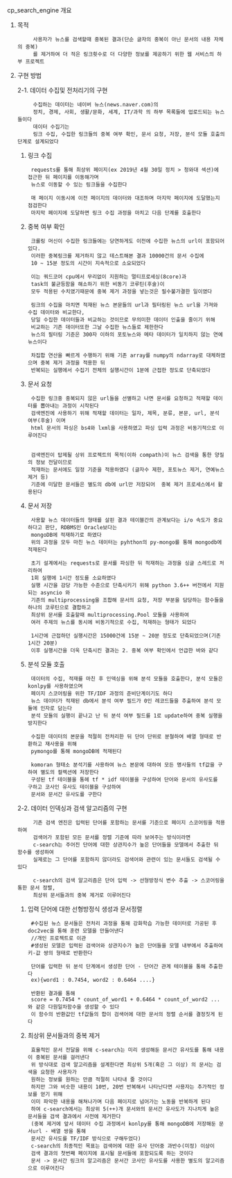 cp_search_engine 개요

1. 목적
		
			사용자가 뉴스를 검색할때 중복된 결과(단순 글자의 중복이 아닌 문서의 내용 자체의 중복)
			를 제거하여 더 적은 링크횟수로 더 다양한 정보를 제공하기 위한 웹 서비스의 하부 프로젝트

2. 구현 방법
		
	2-1. 데이터 수집및 전처리기의 구현
		
			수집하는 데이터는 네이버 뉴스(news.naver.com)의
			정치, 경제, 사회, 생활/문화, 세계, IT/과학 의 하부 목록들에 업로드되는 뉴스들이다
			데이터 수집기는 
			링크 수집, 수집한 링크들의 중복 여부 확인, 문서 요청, 저장, 분석 모듈 호출의 단계로 설계되었다
		
	1. 링크 수집	
		
			requests를 통해 최상위 페이지(ex 2019년 4월 30일 정치 > 청와대 섹션)에 접근한 뒤 페이지를 이동해가며
			뉴스로 이동할 수 있는 링크들을 수집한다

			매 페이지 이동시에 이전 페이지의 데이터와 대조하며 마지막 페이지에 도달했는지 점검한다
			마지막 페이지에 도달하면 링크 수집 과정을 마치고 다음 단계를 호출한다	
		
	2. 중복 여부 확인
		
			크롤링 머신이 수집한 링크들에는 당연하게도 이전에 수집한 뉴스의 url이 포함되어있다.
			이러한 중복링크를 제거하지 않고 테스트해본 결과 10000건의 문서 수집에 
			10 ~ 15분 정도의 시간이 지속적으로 소요되었다

			이는 쿼드코어 cpu에서 무리없이 지원하는 멀티프로세싱(8core)과 
			task의 불균등함을 해소하기 위한 비동기 코루틴(후술)이 
			모두 적용된 수치였기때문에 중복 제거 과정을 넣는것은 필수불가결한 일이였다

			링크의 수집을 마치면 적재된 뉴스 본문들의 url과 필터링된 뉴스 url을 가져와 수집 데이터와 비교한다, 
			당일 수집한 데이터들과 비교하는 것이므로 무의미한 데이터 인출을 줄이기 위해 
			비교하는 기존 데이터또한 그날 수집한 뉴스들로 제한한다 
			뉴스의 필터링 기준은 300자 이하의 포토뉴스와 메타 데이터가 일치하지 않는 연예 뉴스이다

			차집합 연산을 빠르게 수행하기 위해 기존 array를 numpy의 ndarray로 대체하였으며 중복 제거 과정을 적용한 뒤 
			반복되는 실행에서 수집기 전체의 실행시간이 1분에 근접한 정도로 단축되었다

	3. 문서 요청
		
			수집한 링크중 중복되지 않은 url들을 선별하고 나면 문서를 요청하고 적재할 데이터를 뽑아내는 과정이 시작된다
			검색엔진에 사용하기 위해 적재할 데이터는 일자, 제목, 분류, 본문, url, 분석 여부(후술) 이며 
			html 문서의 파싱은 bs4와 lxml을 사용하였고 파싱 입력 과정은 비동기적으로 이루어진다


			검색엔진이 탑제될 상위 프로젝트의 목적(이하 compath)이 뉴스 검색을 통한 양질의 정보 전달이므로 
			적재하는 문서에도 일정 기준을 적용하였다 (글자수 제한, 포토뉴스 제거, 연예뉴스 제거 등) 
			기준에 미달한 문서들은 별도의 db에 url만 저장되어  중복 제거 프로세스에서 활용된다

	4. 문서 저장
		
			사용할 뉴스 데이터들의 형태를 살핀 결과 테이블간의 관계보다는 i/o 속도가 중요하다고 판단, RDBMS인 Oracle보다는 
			mongoDB에 적재하기로 하였다
			위의 과정을 모두 마친 뉴스 데이터는 pyhthon의 py-mongo를 통해 mongodb에 적재된다 

			초기 설계에서는 requests로 문서를 파싱한 뒤 적재하는 과정을 싱글 스레드로 처리하여 
			1회 실행에 1시간 정도를 소요하였다 
			실행 시간을 감당 가능한 수준으로 단축시키기 위해 python 3.6++ 버전에서 지원되는 asyncio 와 
			기존의 multiprocessing을 조합해 문서의 요청, 저장 부분을 담당하는 함수들을 하나의 코루틴으로 결합하고 
			최상위 문서를 호출할때 multiprocessing.Pool 모듈을 사용하여  
			여러 주제의 뉴스를 동시에 비동기적으로 수집, 적재하는 형태가 되었다

			1시간에 근접하던 실행시간은 15000건에 15분 ~ 20분 정도로 단축되었으며(기존 1시간 20분) 
			이후 실행시간을 더욱 단축시킨 결과는 2. 중복 여부 확인에서 언급한 바와 같다
		
	5. 분석 모듈 호출
		
			데이터의 수집, 적재를 마친 후 인덱싱을 위해 분석 모듈을 호출한다, 분석 모듈은 konlpy를 사용하였으며 
			페이지 스코어링을 위한 TF/IDF 과정의 준비단계이기도 하다
			뉴스 데이터가 적재된 db에서 분석 여부 필드가 0인 레코드들을 추출하여 분석 모듈에 인자로 담는다
			분석 모듈의 실행이 끝나고 난 뒤 분석 여부 필드를 1로 update하여 중복 실행을 방지한다

			수집한 데이터의 본문을 적절히 전처리한 뒤 단어 단위로 분철하여 배열 형태로 반환하고 재사용을 위해
			pymongo를 통해 mongoDB에 적재된다

			komoran 형태소 분석기를 사용하여 뉴스 본문에 대하여 모든 명사들의 tf값을 구하여 별도의 컬렉션에 저장한다 
			구성된 tf 테이블을 통헤 tf * idf 테이블을 구성하여 단어와 문서의 유사도를 구하고 코사인 유사도 테이블을 구성하여 
			문서와 문서간 유사도를 구한다
		
	2-2. 데이터 인덱싱과 검색 알고리즘의 구현
	
			기존 검색 엔진은 입력된 단어를 포함하는 문서를 기준으로 페이지 스코어링을 적용하여
			검색어가 포함된 모든 문서를 정렬 기준에 따라 보여주는 방식이라면
			c-search는 주어진 단어에 대한 상관지수가 높은 단어들을 모델에서 추출한 뒤 함수를 생성하여
			실제로는 그 단어를 포함하지 않더라도 검색어와 관련이 있는 문서들도 검색될 수 있다

			c-search의 검색 알고리즘은 단어 입력 -> 선형방정식 변수 추출 -> 스코어링을 통한 문서 정렬, 
			최상위 문서들과의 중복 제거로 이루어진다
		
	1. 입력 단어에 대한 선형방정식 생성과 문서정렬
		
			#수집된 뉴스 문서들은 전처리 과정을 통해 강화학습 가능한 데이터로 가공된 후 doc2vec을 통해 훈련 모델을 만들어낸다 
			//개인 프로젝트로 이관
			#생성된 모델은 입력된 검색어와 상관지수가 높은 단어들을 모델 내부에서 추출하여 키-값 쌍의 형태로 반환한다

			단어를 입력한 뒤 분석 단계에서 생성한 단어 - 단어간 관계 테이블을 통해 추출한다
			ex){word1 : 0.7454, word2 : 0.6464 ....}

			반환된 결과를 통해 
			score = 0.7454 * count_of_word1 + 0.6464 * count_of_word2 ... 와 같은 다원일차함수을 생성할 수 있다
			이 함수의 반환값인 tf값들의 합이 검색어에 대한 문서의 정렬 순서를 결정짓게 된다
		
	2. 최상위 문서들과의 중복 제거
		
			효율적인 문서 전달을 위해 c-search는 미리 생성해둔 문서간 유사도를 통해 내용이 중복된 문서를 걸러낸다
			위 방식대로 검색 알고리즘을 설계한다면 최상위 5개(혹은 그 이상) 의 문서는 검색을 요청한 사용자가 
			원하는 정보를 원하는 만큼 적절히 나타내 줄 것이다
			하지만 그와 비슷한 내용이 10번, 20번 반복해서 나타난다면 사용자는 추가적인 정보를 얻기 위해 
			이미 파악한 내용을 해쳐나가며 다음 페이지로 넘어가는 노동을 반복하게 된다
			하여 c-search에서는 최상위 5(++)개 문서와의 문서간 유사도가 지나치게 높은 문서들을 검색 결과에서 사전에 제거한다
			(중복 제거에 앞서 데이터 수집 과정에서 konlpy를 통해 mongoDB에 저장해둔 문서url - 배열 쌍을 통해 
			문서간 유사도를 TF/IDF 방식으로 구해두었다)
			c-search의 최종적인 목표는 검색어에 대한 유사 단어중 과반수(미정) 이상이
			검색 결과의 첫번째 페이지에 표시될 문서들에 포함되도록 하는 것이다		
			문서 -> 문서간 링크의 알고리즘은 문서간 코사인 유사도를 사용한 별도의 알고리즘으로 이루어진다
		
		
		
		
		
		
		
		
		
		
		
		
		
		
		
		




		
	
	
	
	


